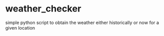 # weather_checker
simple python script to obtain the weather either historically or now for a given location
